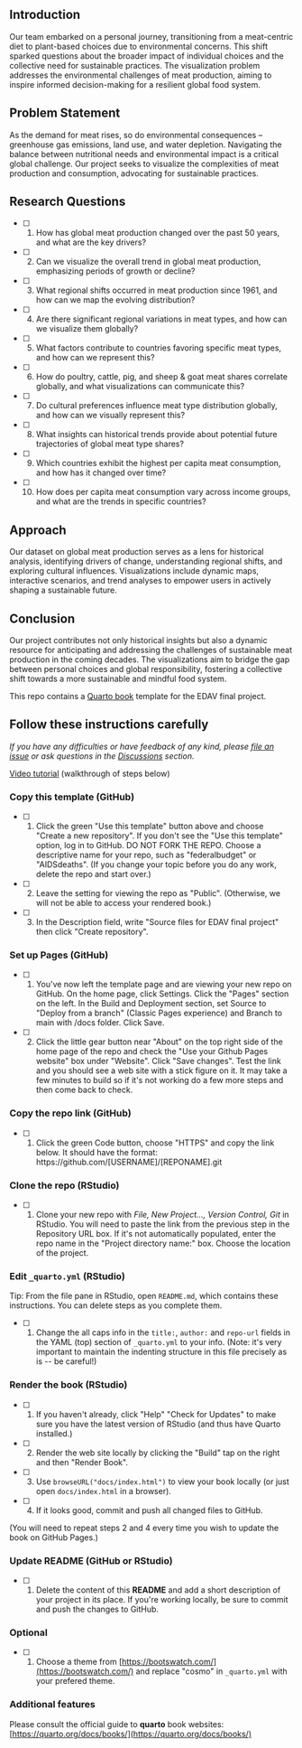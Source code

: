 ## Introduction
Our team embarked on a personal journey, transitioning from a meat-centric diet to plant-based choices due to environmental concerns. This shift sparked questions about the broader impact of individual choices and the collective need for sustainable practices. The visualization problem addresses the environmental challenges of meat production, aiming to inspire informed decision-making for a resilient global food system.

## Problem Statement
As the demand for meat rises, so do environmental consequences – greenhouse gas emissions, land use, and water depletion. Navigating the balance between nutritional needs and environmental impact is a critical global challenge. Our project seeks to visualize the complexities of meat production and consumption, advocating for sustainable practices.

## Research Questions
- [ ] 1. How has global meat production changed over the past 50 years, and what are the key drivers?
- [ ] 2. Can we visualize the overall trend in global meat production, emphasizing periods of growth or decline?
- [ ] 3. What regional shifts occurred in meat production since 1961, and how can we map the evolving distribution?
- [ ] 4. Are there significant regional variations in meat types, and how can we visualize them globally?
- [ ] 5. What factors contribute to countries favoring specific meat types, and how can we represent this?
- [ ] 6. How do poultry, cattle, pig, and sheep & goat meat shares correlate globally, and what visualizations can communicate this?
- [ ] 7. Do cultural preferences influence meat type distribution globally, and how can we visually represent this?
- [ ] 8. What insights can historical trends provide about potential future trajectories of global meat type shares?
- [ ] 9. Which countries exhibit the highest per capita meat consumption, and how has it changed over time?
- [ ] 10. How does per capita meat consumption vary across income groups, and what are the trends in specific countries?

## Approach
Our dataset on global meat production serves as a lens for historical analysis, identifying drivers of change, understanding regional shifts, and exploring cultural influences. Visualizations include dynamic maps, interactive scenarios, and trend analyses to empower users in actively shaping a sustainable future.

## Conclusion
Our project contributes not only historical insights but also a dynamic resource for anticipating and addressing the challenges of sustainable meat production in the coming decades. The visualizations aim to bridge the gap between personal choices and global responsibility, fostering a collective shift towards a more sustainable and mindful food system.










































This repo contains a [Quarto book](https://quarto.org/docs/books/) template for the EDAV final project.

## Follow these instructions carefully

*If you have any difficulties or have feedback of any kind, please [file an issue](https://github.com/jtr13/quarto-edav-template/issues) or ask questions in the [Discussions](https://github.com/jtr13/quarto-edav-template/discussions) section.*

[Video tutorial](https://www.youtube.com/watch?v=emgS2JI4jCk) (walkthrough of steps below)

### Copy this template (GitHub)

- [ ] 1. Click the green "Use this template" button above and choose "Create a new repository". If you don't see the "Use this template" option, log in to GitHub. DO NOT FORK THE REPO. Choose a descriptive name for your repo, such as "federalbudget" or "AIDSdeaths". (If you change your topic before you do any work, delete the repo and start over.)

- [ ] 2. Leave the setting for viewing the repo as "Public". (Otherwise, we will not be able to access your rendered book.)

- [ ] 3. In the Description field, write "Source files for EDAV final project" then click "Create repository".

### Set up Pages (GitHub)

- [ ] 1. You've now left the template page and are viewing your new repo on GitHub. On the home page, click Settings. Click the "Pages" section on the left. In the Build and Deployment section, set Source to "Deploy from a branch" (Classic Pages experience) and Branch to main with /docs folder. Click Save.

- [ ] 2. Click the little gear button near "About" on the top right side of the home page of the repo and check the "Use your Github Pages website" box under "Website". Click "Save changes". Test the link and you should see a web site with a stick figure on it. It may take a few minutes to build so if it's not working do a few more steps and then come back to check.

### Copy the repo link (GitHub)

- [ ] 1. Click the green Code button, choose "HTTPS" and copy the link below. It should have the format: https&#xfeff;://github.com/[USERNAME]/[REPONAME].git

### Clone the repo (RStudio)

- [ ] 1. Clone your new repo with *File, New Project..., Version Control, Git* in RStudio. You will need to paste the link from the previous step in the Repository URL box. If it's not automatically populated, enter the repo name in the "Project directory name:" box. Choose the location of the project.

### Edit `_quarto.yml` (RStudio)

Tip: From the file pane in RStudio, open `README.md`, which contains these instructions. You can delete steps as you complete them.

- [ ] 1. Change the all caps info in the `title:`, `author:` and `repo-url` fields in the YAML (top) section of `_quarto.yml` to your info. (Note: it's very important to maintain the indenting structure in this file precisely as is -- be careful!)

### Render the book (RStudio)

- [ ] 1. If you haven't already, click "Help" "Check for Updates" to make sure you have the latest version of RStudio (and thus have Quarto installed.)

- [ ] 2. Render the web site locally by clicking the "Build" tap on the right and then "Render Book".

- [ ] 3. Use `browseURL("docs/index.html")` to view your book locally (or just open `docs/index.html` in a browser).

- [ ] 4. If it looks good, commit and push all changed files to GitHub. 

(You will need to repeat steps 2 and 4 every time you wish to update the book on GitHub Pages.)

### Update README (GitHub or RStudio)

- [ ] 1. Delete the content of this **README** and add a short description of your project in its place. If you're working locally, be sure to commit and push the changes to GitHub.

### Optional

- [ ] 1. Choose a theme from [https://bootswatch.com/](https://bootswatch.com/) and replace "cosmo" in `_quarto.yml` with your prefered theme.

### Additional features

Please consult the official guide to **quarto** book websites: [https://quarto.org/docs/books/](https://quarto.org/docs/books/)



